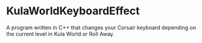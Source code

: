 # KulaWorldKeyboardEffect
A program written in C++ that changes your Corsair keyboard depending on the current level in Kula World or Roll Away.
